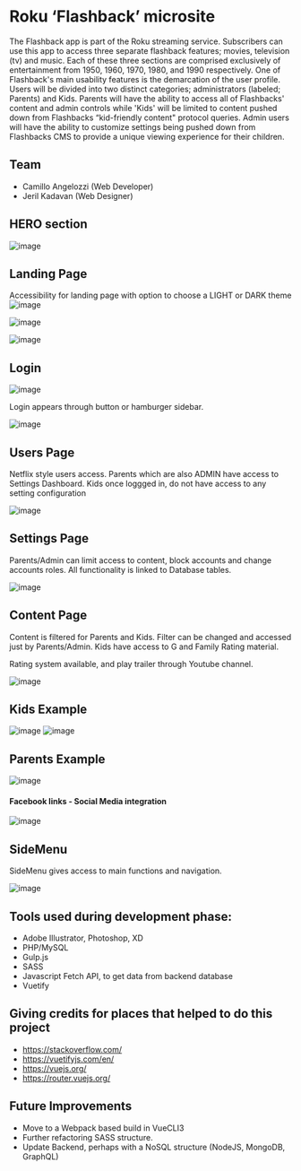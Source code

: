 # Roku ‘Flashback’ microsite

The Flashback app is part of the Roku streaming service. Subscribers can use this app to
access three separate flashback features; movies, television (tv) and music. Each of these three
sections are comprised exclusively of entertainment from 1950, 1960, 1970, 1980, and 1990
respectively.
One of Flashback's main usability features is the demarcation of the user profile. Users will be
divided into two distinct categories; administrators (labeled; Parents) and Kids. Parents will have
the ability to access all of Flashbacks' content and admin controls while 'Kids' will be limited to
content pushed down from Flashbacks “kid-friendly content" protocol queries. Admin users will
have the ability to customize settings being pushed down from Flashbacks CMS to provide a
unique viewing experience for their children.

## Team

- Camillo Angelozzi (Web Developer)
- Jeril Kadavan (Web Designer)

## HERO section

![image](images/readme/mockup.png)

## Landing Page

Accessibility for landing page with option to choose a LIGHT or DARK theme ![image](images/readme/d_l_btn.png)

![image](images/readme/home_light.png)

![image](images/readme/home_dark.png)

## Login

![image](images/readme/login_btn.png)

Login appears through button or hamburger sidebar.

![image](images/readme/login.png)

## Users Page

Netflix style users access. Parents which are also ADMIN have access to Settings Dashboard. Kids once loggged in, do not have access to any setting configuration

![image](images/readme/users.png)

## Settings Page

Parents/Admin can limit access to content, block accounts and change accounts roles. All functionality is linked to Database tables.

![image](images/readme/settings.png)

## Content Page

Content is filtered for Parents and Kids. Filter can be changed and accessed just by Parents/Admin. Kids have access to G and Family Rating material.

Rating system available, and play trailer through Youtube channel.

![image](images/readme/content.png)

## Kids Example

![image](images/readme/content2.png)
![image](images/readme/trailer.png)

## Parents Example

![image](images/readme/content3.png)

#### Facebook links - Social Media integration

![image](images/readme/fb.png)

## SideMenu

SideMenu gives access to main functions and navigation.

![image](images/readme/sidemenu.png)

## Tools used during development phase:

- Adobe Illustrator, Photoshop, XD
- PHP/MySQL
- Gulp.js
- SASS
- Javascript Fetch API, to get data from backend database
- Vuetify

## Giving credits for places that helped to do this project

- https://stackoverflow.com/
- https://vuetifyjs.com/en/
- https://vuejs.org/
- https://router.vuejs.org/

## Future Improvements

- Move to a Webpack based build in VueCLI3
- Further refactoring SASS structure.
- Update Backend, perhaps with a NoSQL structure (NodeJS, MongoDB, GraphQL)
